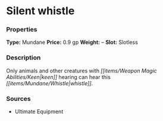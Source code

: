 ﻿---
Title: "Silent whistle"
Type: "Mundane"
Price: "0.9 gp"
Weight: "–"
Slot: "Slotless"
Description: |
  "Only animals and other creatures with keen hearing can hear this whistle."
Sources: "['Ultimate Equipment']"
---

# Silent whistle

### Properties

**Type:** Mundane **Price:** 0.9 gp **Weight:** – **Slot:** Slotless

### Description

Only animals and other creatures with _[[items/Weapon Magic Abilities/Keen|keen]]_ hearing can hear this _[[items/Mundane/Whistle|whistle]]_.

### Sources

* Ultimate Equipment